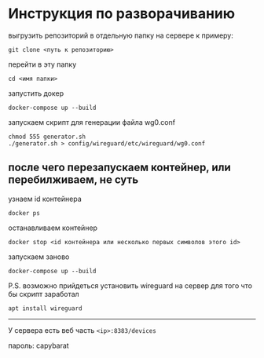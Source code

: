 # Инструкция по разворачиванию

выгрузить репозиторий в отдельную папку на сервере
к примеру:
```
git clone <путь к репозиторию>
```

перейти в эту папку
```
cd <имя папки>
```

запустить докер
```
docker-compose up --build
```

запускаем скрипт для генерации файла wg0.conf
```
chmod 555 generator.sh
./generator.sh > config/wireguard/etc/wireguard/wg0.conf
```


## после чего перезапускаем контейнер, или перебилживаем, не суть
узнаем id контейнера
```
docker ps
```

останавливаем контейнер
```
docker stop <id контейнера или несколько первых символов этого id>
```

запускаем заново
```
docker-compose up --build
```


P.S.
возможно прийдеться установить wireguard на сервер
для того что бы скрипт заработал
```
apt install wireguard
```

-----------------------------
У сервера есть веб часть
```<ip>:8383/devices```

пароль: capybarat